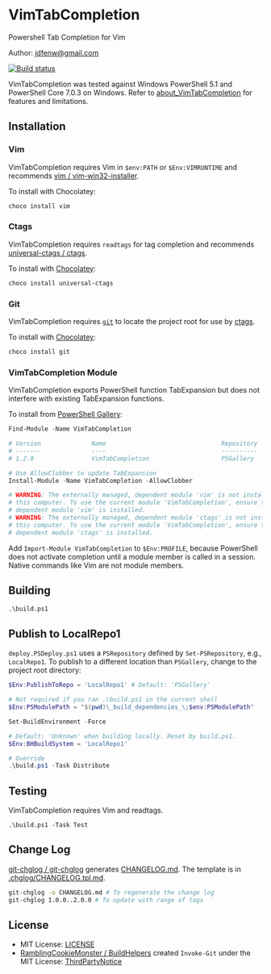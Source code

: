 # VimTabCompletion

Powershell Tab Completion for Vim

Author: jdfenw@gmail.com

[![Build status](https://ci.appveyor.com/api/projects/status/jonu96qiyjhqknba?svg=true)](https://ci.appveyor.com/project/jfishe/vimtabcompletion)

VimTabCompletion was tested against Windows PowerShell 5.1 and PowerShell Core
7.0.3 on Windows. Refer to
[about_VimTabCompletion](VimTabCompletion/en-US/about_VimTabCompletion) for
features and limitations.

## Installation

### Vim

VimTabCompletion requires Vim in `$env:PATH` or `$Env:VIMRUNTIME` and recommends
[vim / vim-win32-installer](https://github.com/vim/vim-win32-installer).

To install with Chocolatey:

```PowerShell
choco install vim
```

### Ctags

VimTabCompletion requires `readtags` for tag completion and recommends
[universal-ctags / ctags](https://github.com/universal-ctags/ctags).

To install with [Chocolatey](https://chocolatey.org/):

```PowerShell
choco install universal-ctags
```

### Git

VimTabCompletion requires [`git`](https://git-scm.com/) to locate the project
root for use by [ctags](#ctags).

To install with [Chocolatey](https://chocolatey.org/):

```PowerShell
choco install git
```

### VimTabCompletion Module

VimTabCompletion exports PowerShell function TabExpansion but does not
interfere with existing TabExpansion functions.

To install from [PowerShell Gallery](https://go.microsoft.com/fwlink/?linkid=2118474):

```PowerShell
Find-Module -Name VimTabCompletion

# Version              Name                                Repository
# -------              ----                                ----------
# 1.2.0                VimTabCompletion                    PSGallery

# Use AllowClobber to update TabExpansion
Install-Module -Name VimTabCompletion -AllowClobber

# WARNING: The externally managed, dependent module 'vim' is not installed on
# this computer. To use the current module 'VimTabCompletion', ensure that its
# dependent module 'vim' is installed.
# WARNING: The externally managed, dependent module 'ctags' is not installed on
# this computer. To use the current module 'VimTabCompletion', ensure that its
# dependent module 'ctags' is installed.
```

Add `Import-Module VimTabCompletion` to `$Env:PROFILE`, because PowerShell does
not activate completion until a module member is called in a session. Native
commands like Vim are not module members.

## Building

`.\build.ps1`

## Publish to LocalRepo1

`deploy.PSDeploy.ps1` uses a `PSRepository` defined by `Set-PSRepository`, e.g.,
`LocalRepo1`. To publish to a different location than `PSGallery`, change to
the project root directory:

``` powershell
$Env:PublishToRepo = 'LocalRepo1' # Default: 'PSGallery'

# Not required if you ran .\build.ps1 in the current shell
$Env:PSModulePath = "$(pwd)\_build_dependencies_\;$env:PSModulePath"

Set-BuildEnvironment -Force

# Default: 'Unknown' when building locally. Reset by build.ps1.
$Env:BHBuildSystem = 'LocalRepo1'

# Override
.\build.ps1 -Task Distribute
```

## Testing

VimTabCompletion requires Vim and readtags.

`.\build.ps1 -Task Test`

## Change Log

[git-chglog / git-chglog](https://github.com/git-chglog/git-chglog) generates
[CHANGELOG.md](CHANGELOG.md). The template is in
[.chglog/CHANGELOG.tpl.md](.chglog/CHANGELOG.tpl.md).

```bash
git-chglog -o CHANGELOG.md # To regenerate the change log
git-chglog 1.0.0..2.0.0 # To update with range of tags
```

## License

- MIT License: [LICENSE](LICENSE)
- [RamblingCookieMonster / BuildHelpers](https://github.com/RamblingCookieMonster/BuildHelpers)
  created `Invoke-Git` under the MIT License:
  [ThirdPartyNotice](ThirdPartyNotice.md#invoke-git)
